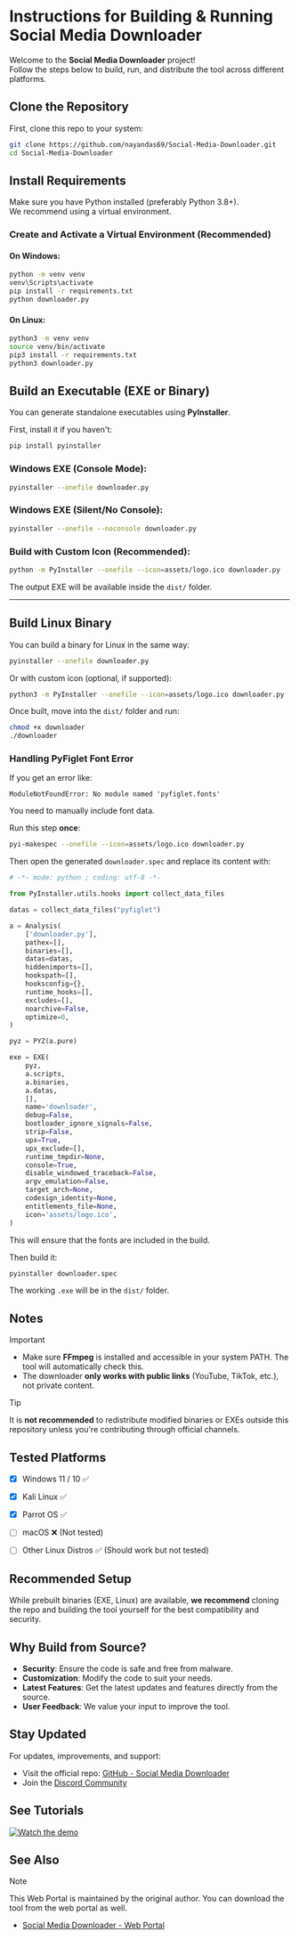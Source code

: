 # Instructions for Building & Running Social Media Downloader

Welcome to the **Social Media Downloader** project!  
Follow the steps below to build, run, and distribute the tool across different platforms.

## Clone the Repository

First, clone this repo to your system:

```bash
git clone https://github.com/nayandas69/Social-Media-Downloader.git
cd Social-Media-Downloader
```

## Install Requirements

Make sure you have Python installed (preferably Python 3.8+).  
We recommend using a virtual environment.

### Create and Activate a Virtual Environment (Recommended)

#### On Windows:

```bash
python -m venv venv
venv\Scripts\activate
pip install -r requirements.txt
python downloader.py
```

#### On Linux:

```bash
python3 -m venv venv
source venv/bin/activate
pip3 install -r requirements.txt
python3 downloader.py
```

## Build an Executable (EXE or Binary)

You can generate standalone executables using **PyInstaller**.

First, install it if you haven't:

```bash
pip install pyinstaller
```

### Windows EXE (Console Mode):

```bash
pyinstaller --onefile downloader.py
```

### Windows EXE (Silent/No Console):

```bash
pyinstaller --onefile --noconsole downloader.py
```

### Build with Custom Icon (Recommended):

```bash
python -m PyInstaller --onefile --icon=assets/logo.ico downloader.py
```

The output EXE will be available inside the `dist/` folder.

---

## Build Linux Binary

You can build a binary for Linux in the same way:

```bash
pyinstaller --onefile downloader.py
```

Or with custom icon (optional, if supported):

```bash
python3 -m PyInstaller --onefile --icon=assets/logo.ico downloader.py
```

Once built, move into the `dist/` folder and run:

```bash
chmod +x downloader
./downloader
```

### Handling PyFiglet Font Error
If you get an error like:
```
ModuleNotFoundError: No module named 'pyfiglet.fonts'
```
You need to manually include font data.

Run this step **once**:
```bash
pyi-makespec --onefile --icon=assets/logo.ico downloader.py
```
Then open the generated `downloader.spec` and replace its content with:

```python
# -*- mode: python ; coding: utf-8 -*-

from PyInstaller.utils.hooks import collect_data_files

datas = collect_data_files("pyfiglet")

a = Analysis(
    ['downloader.py'],
    pathex=[],
    binaries=[],
    datas=datas,
    hiddenimports=[],
    hookspath=[],
    hooksconfig={},
    runtime_hooks=[],
    excludes=[],
    noarchive=False,
    optimize=0,
)

pyz = PYZ(a.pure)

exe = EXE(
    pyz,
    a.scripts,
    a.binaries,
    a.datas,
    [],
    name='downloader',
    debug=False,
    bootloader_ignore_signals=False,
    strip=False,
    upx=True,
    upx_exclude=[],
    runtime_tmpdir=None,
    console=True,
    disable_windowed_traceback=False,
    argv_emulation=False,
    target_arch=None,
    codesign_identity=None,
    entitlements_file=None,
    icon='assets/logo.ico',
)
```

This will ensure that the fonts are included in the build.

Then build it:
```bash
pyinstaller downloader.spec
```

The working `.exe` will be in the `dist/` folder.


## Notes

> [!IMPORTANT]
> - Make sure **FFmpeg** is installed and accessible in your system PATH. The tool will automatically check this.
> - The downloader **only works with public links** (YouTube, TikTok, etc.), not private content.

> [!TIP]
> It is **not recommended** to redistribute modified binaries or EXEs outside this repository unless you're contributing through official channels.

## Tested Platforms

- [x] Windows 11 / 10 ✅
- [x] Kali Linux ✅
- [x] Parrot OS ✅
- [ ] macOS ❌ (Not tested)
- [ ] Other Linux Distros ✅ (Should work but not tested)


## Recommended Setup

While prebuilt binaries (EXE, Linux) are available, **we recommend** cloning the repo and building the tool yourself for the best compatibility and security.


## Why Build from Source?

- **Security**: Ensure the code is safe and free from malware.
- **Customization**: Modify the code to suit your needs.
- **Latest Features**: Get the latest updates and features directly from the source.
- **User Feedback**: We value your input to improve the tool.


## Stay Updated

For updates, improvements, and support:
- Visit the official repo: [GitHub - Social Media Downloader](https://github.com/nayandas69/Social-Media-Downloader)
- Join the [Discord Community](https://discord.gg/skHyssu)


## See Tutorials
[![Watch the demo](https://img.youtube.com/vi/a_O1oQwZPlk/0.jpg)](https://www.youtube.com/watch?v=a_O1oQwZPlk)


## See Also
> [!NOTE]
> This Web Portal is maintained by the original author.
> You can download the tool from the web portal as well.
> - [Social Media Downloader - Web Portal](https://nayandas69.github.io/Social-Media-Downloader)
